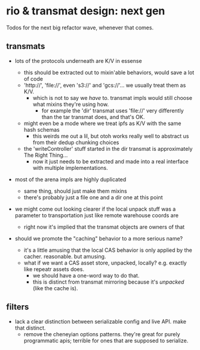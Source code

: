 rio & transmat design: next gen
===============================

Todos for the next big refactor wave, whenever that comes.

transmats
---------

- lots of the protocols underneath are K/V in essense
  - this should be extracted out to mixin'able behaviors, would save a lot of code
  - 'http://', 'file://', even 's3://' and 'gcs://'... we usually treat them as K/V.
    - which is not to say we *have* to.  transmat impls would still choose what mixins they're using how.
	  - for example the 'dir' transmat uses 'file://' very differently than the tar transmat does, and that's OK.
  - might even be a mode where we treat ipfs as K/V with the same hash schemas
    - this weirds me out a lil, but otoh works really well to abstract us from their dedup chunking choices
  - the 'writeController' stuff started in the dir transmat is approximately The Right Thing... 
    - now it just needs to be extracted and made into a real interface with multiple implementations.

- most of the arena impls are highly duplicated
  - same thing, should just make them mixins
  - there's probably just a file one and a dir one at this point

- we might come out looking clearer if the local unpack stuff was a parameter to transportation just like remote warehouse coords are
  - right now it's implied that the transmat objects are owners of that

- should we promote the "caching" behavior to a more serious name?
  - it's a little amusing that the local CAS behavior is only applied by the cacher.  reasonable.  but amusing.
  - what if we want a CAS asset store, unpacked, locally?  e.g. exactly like repeatr assets does.
    - we should have a one-word way to do that.
	- this is distinct from transmat mirroring because it's *unpacked* (like the cache is).

filters
-------

- lack a clear distinction between serializable config and live API.  make that distinct.
  - remove the cheneyian options patterns.  they're great for purely programmatic apis; terrible for ones that are supposed to serialize.
